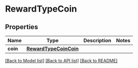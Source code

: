 # RewardTypeCoin


## Properties
Name | Type | Description | Notes
------------ | ------------- | ------------- | -------------
**coin** | [**RewardTypeCoinCoin**](RewardTypeCoinCoin.md) |  | 

[[Back to Model list]](../README.md#documentation-for-models) [[Back to API list]](../README.md#documentation-for-api-endpoints) [[Back to README]](../README.md)


